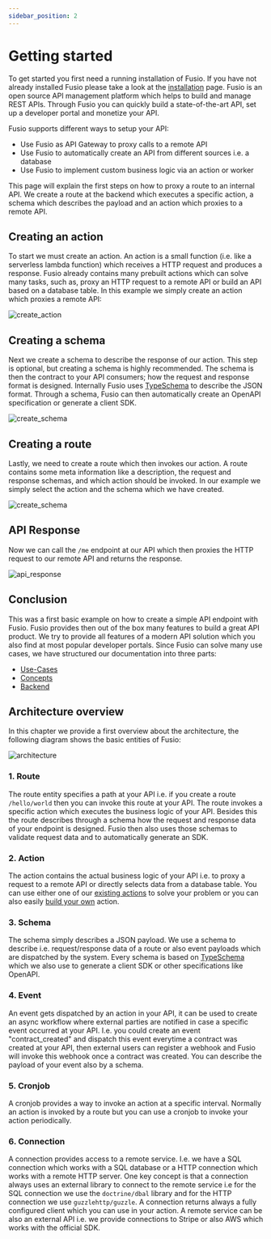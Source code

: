 ```yaml
---
sidebar_position: 2
---
```


# Getting started

To get started you first need a running installation of Fusio. If you have not already installed Fusio please take a
look at the [installation](./installation/index.md) page. Fusio is an open source API management platform which helps to build and
manage REST APIs. Through Fusio you can quickly build a state-of-the-art API, set up a developer portal and monetize
your API.

Fusio supports different ways to setup your API:
* Use Fusio as API Gateway to proxy calls to a remote API
* Use Fusio to automatically create an API from different sources i.e. a database
* Use Fusio to implement custom business logic via an action or worker

This page will explain the first steps on how to proxy a route to an internal API. We create a route at the backend which
executes a specific action, a schema which describes the payload and an action which proxies to a remote API.

## Creating an action

To start we must create an action. An action is a small function (i.e. like a serverless lambda function)
which receives a HTTP request and produces a response. Fusio already contains many prebuilt actions which can solve
many tasks, such as, proxy an HTTP request to a remote API or build an API based on a database table. In this example
we simply create an action which proxies a remote API:

![create_action](/img/bootstrap/create_action.png)

## Creating a schema

Next we create a schema to describe the response of our action. This step is optional, but creating a schema is
highly recommended. The schema is then the contract to your API consumers; how the request and response format is designed.
Internally Fusio uses [TypeSchema](https://typeschema.org/) to describe the JSON format. Through a schema, Fusio can then
automatically create an OpenAPI specification or generate a client SDK.

![create_schema](/img/bootstrap/create_schema.png)

## Creating a route

Lastly, we need to create a route which then invokes our action. A route contains some meta information like a
description, the request and response schemas, and which action should be invoked. In our example we simply
select the action and the schema which we have created.

![create_schema](/img/bootstrap/create_route.png)

## API Response

Now we can call the `/me` endpoint at our API which then proxies the HTTP request to our remote API and returns the
response.

![api_response](/img/bootstrap/api_response.png)

## Conclusion

This was a first basic example on how to create a simple API endpoint with Fusio. Fusio provides then out of the box many
features to build a great API product. We try to provide all features of a modern API solution which you also
find at most popular developer portals. Since Fusio can solve many use cases, we have structured our documentation into
three parts:

* [Use-Cases](./use_cases/index.md)
* [Concepts](./concepts/index.md)
* [Backend](./backend/index.md)

## Architecture overview

In this chapter we provide a first overview about the architecture, the following diagram shows the basic entities of
Fusio:

![architecture](/img/bootstrap/architecture.png)

### 1. Route

The route entity specifies a path at your API i.e. if you create a route `/hello/world` then you can invoke this route
at your API. The route invokes a specific action which executes the business logic of your API. Besides this the route
describes through a schema how the request and response data of your endpoint is designed. Fusio then also uses those
schemas to validate request data and to automatically generate an SDK.

### 2. Action

The action contains the actual business logic of your API i.e. to proxy a request to a remote API or directly selects
data from a database table. You can use either one of our [existing actions](/docs/backend/api/action/) to solve your problem or you can also easily
[build your own](/docs/use_cases/develop_custom_action/) action.

### 3. Schema

The schema simply describes a JSON payload. We use a schema to describe i.e. request/response data of a route
or also event payloads which are dispatched by the system. Every schema is based on [TypeSchema](https://typeschema.org/)
which we also use to generate a client SDK or other specifications like OpenAPI.

### 4. Event

An event gets dispatched by an action in your API, it can be used to create an async workflow where external parties are
notified in case a specific event occurred at your API. I.e. you could create an event "contract_created" and dispatch
this event everytime a contract was created at your API, then external users can register a webhook and Fusio will
invoke this webhook once a contract was created. You can describe the payload of your event also by a schema.

### 5. Cronjob

A cronjob provides a way to invoke an action at a specific interval. Normally an action is invoked by a route but
you can use a cronjob to invoke your action periodically.

### 6. Connection

A connection provides access to a remote service. I.e. we have a SQL connection which works with a SQL database or a
HTTP connection which works with a remote HTTP server. One key concept is that a connection always uses an external
library to connect to the remote service i.e for the SQL connection we use the `doctrine/dbal` library and for the HTTP
connection we use `guzzlehttp/guzzle`. A connection returns always a fully configured client which you can use in your
action. A remote service can be also an external API i.e. we provide connections to Stripe or also AWS which works with
the official SDK.
